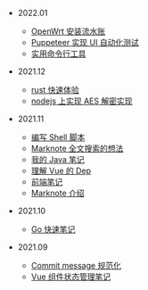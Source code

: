 - 2022.01
  - [OpenWrt 安装流水账](docs/202201/openwrt-install.md)
  - [Puppeteer 实现 UI 自动化测试](docs/202201/puppeteer.md)
  - [实用命令行工具](docs/202201/cli-collection.md)

- 2021.12
  - [rust 快速体验](docs/202112/rust-flash.md)
  - [nodejs 上实现 AES 解密实现](docs/202112/aes-decrypt.md)

- 2021.11
  - [编写 Shell 脚本](docs/202111/bash.md)
  - [Marknote 全文搜索的想法](docs/202111/full-text-search-for-marknote.md)
  - [我的 Java 笔记](docs/202111/my-java-notes.md)
  - [理解 Vue 的 Dep](docs/202111/dep-in-vuejs.md)
  - [前端笔记](docs/202111/frontend-tips.md)
  - [Marknote 介绍](docs/202111/marknote-intro.md)

- 2021.10
  - [Go 快速笔记](docs/202110/go-quick-learn.md)
  
- 2021.09
  - [Commit message 规范化](docs/202109/20210928-change-log.md)
  - [Vue 组件状态管理笔记](docs/202109/20210906-state-manage-in-vue.md)
